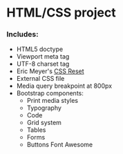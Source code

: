HTML/CSS project
===

### Includes:

- HTML5 doctype
- Viewport meta tag
- UTF-8 charset tag
- Eric Meyer's [CSS Reset](http://meyerweb.com/eric/tools/css/reset/)
- External CSS file
- Media query breakpoint at 800px
- Bootstrap components:
  - Print media styles
  - Typography
  - Code
  - Grid system
  - Tables
  - Forms
  - Buttons
Font Awesome
